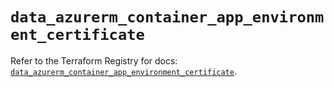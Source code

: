 # `data_azurerm_container_app_environment_certificate`

Refer to the Terraform Registry for docs: [`data_azurerm_container_app_environment_certificate`](https://registry.terraform.io/providers/hashicorp/azurerm/3.116.0/docs/data-sources/container_app_environment_certificate).

